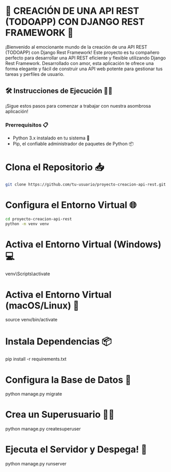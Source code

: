 # 🚀 CREACIÓN DE UNA API REST (TODOAPP) CON DJANGO REST FRAMEWORK 📝

¡Bienvenido al emocionante mundo de la creación de una API REST (TODOAPP) con Django Rest Framework! Este proyecto es tu compañero perfecto para desarrollar una API REST eficiente y flexible utilizando Django Rest Framework. Desarrollado con amor, esta aplicación te ofrece una forma elegante y fácil de construir una API web potente para gestionar tus tareas y perfiles de usuario.

## 🛠️ Instrucciones de Ejecución 🏃‍♂️

¡Sigue estos pasos para comenzar a trabajar con nuestra asombrosa aplicación!

### Prerrequisitos 📋

- Python 3.x instalado en tu sistema 🐍
- Pip, el confiable administrador de paquetes de Python 📦


# Clona el Repositorio 📥
```bash
git clone https://github.com/tu-usuario/proyecto-creacion-api-rest.git
```
# Configura el Entorno Virtual 🌐
```bash
cd proyecto-creacion-api-rest
python -m venv venv
```
# Activa el Entorno Virtual (Windows) 💻
venv\Scripts\activate

# Activa el Entorno Virtual (macOS/Linux) 🍏
source venv/bin/activate

# Instala Dependencias 📦
pip install -r requirements.txt

# Configura la Base de Datos 💾
python manage.py migrate

# Crea un Superusuario 🦸‍♂️
python manage.py createsuperuser

# Ejecuta el Servidor y Despega! 🚀
python manage.py runserver
